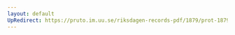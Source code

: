 ```yaml
---
layout: default
UpRedirect: https://pruto.im.uu.se/riksdagen-records-pdf/1879/prot-1879--ak--018/prot-1879--ak--018_025.pdf
---
```

